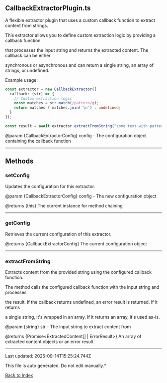 ## CallbackExtractorPlugin.ts





 A flexible extractor plugin that uses a custom callback function to extract content from strings.

 

 This extractor allows you to define custom extraction logic by providing a callback function

 that processes the input string and returns the extracted content. The callback can be either

 synchronous or asynchronous and can return a single string, an array of strings, or undefined.

 

 Example usage:

 ```typescript
 const extractor = new CallbackExtractor({
   callback: (str) => {
     // Custom extraction logic
     const matches = str.match(/pattern/g);
     return matches ? matches.join('\n') : undefined;
   }
 });
 
 const result = await extractor.extractFromString("some text with pattern matches");
 ```
 

 @param {CallbackExtractorConfig} config - The configuration object containing the callback function

 



---



## Methods



### **setConfig**

 Updates the configuration for this extractor.

 

 @param {CallbackExtractorConfig} config - The new configuration object

 @returns {this} The current instance for method chaining

 



---



### **getConfig**

 Retrieves the current configuration of this extractor.

 

 @returns {CallbackExtractorConfig} The current configuration object

 



---



### **extractFromString**

 Extracts content from the provided string using the configured callback function.

 

 The method calls the configured callback function with the input string and processes

 the result. If the callback returns undefined, an error result is returned. If it returns

 a single string, it's wrapped in an array. If it returns an array, it's used as-is.

 

 @param {string} str - The input string to extract content from

 @returns {Promise<ExtractedContent[] | ErrorResult>} An array of extracted content objects or an error result

 



---



Last updated: 2025-09-14T15:25:24.744Z



This file is auto generated. Do not edit manually.*



[Back to Index](./index.md)
